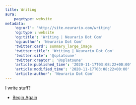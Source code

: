 ```yaml
---
title: Writing
aura:
    pagetype: website
metadata:
    'og:url': 'http://site.neurario.com/writing'
    'og:type': website
    'og:title': 'Writing | Neurario Dot Com'
    'og:author': 'Neurario Dot Com'
    'twitter:card': summary_large_image
    'twitter:title': 'Writing | Neurario Dot Com'
    'twitter:site': '@splatsune'
    'twitter:creator': '@splatsune'
    'article:published_time': '2020-11-17T03:08:22+00:00'
    'article:modified_time': '2020-11-17T03:08:22+00:00'
    'article:author': 'Neurario Dot Com'
---
```


I write stuff?

- [Begin Again](./begin-again)